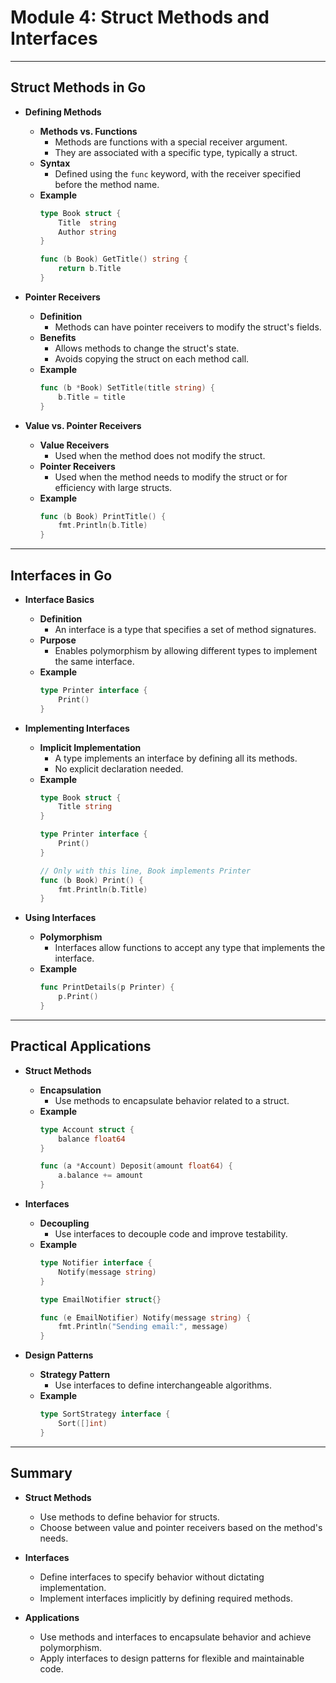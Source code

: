 # Module 4: Struct Methods and Interfaces

---

## Struct Methods in Go

- **Defining Methods**
  - **Methods vs. Functions**
    - Methods are functions with a special receiver argument.
    - They are associated with a specific type, typically a struct.
  - **Syntax**
    - Defined using the `func` keyword, with the receiver specified before the method name.
  - **Example**
    ```go
    type Book struct {
        Title  string
        Author string
    }

    func (b Book) GetTitle() string {
        return b.Title
    }
    ```

- **Pointer Receivers**
  - **Definition**
    - Methods can have pointer receivers to modify the struct's fields.
  - **Benefits**
    - Allows methods to change the struct's state.
    - Avoids copying the struct on each method call.
  - **Example**
    ```go
    func (b *Book) SetTitle(title string) {
        b.Title = title
    }
    ```

- **Value vs. Pointer Receivers**
  - **Value Receivers**
    - Used when the method does not modify the struct.
  - **Pointer Receivers**
    - Used when the method needs to modify the struct or for efficiency with large structs.
  - **Example**
    ```go
    func (b Book) PrintTitle() {
        fmt.Println(b.Title)
    }
    ```

---

## Interfaces in Go

- **Interface Basics**
  - **Definition**
    - An interface is a type that specifies a set of method signatures.
  - **Purpose**
    - Enables polymorphism by allowing different types to implement the same interface.
  - **Example**
    ```go
    type Printer interface {
        Print()
    }
    ```

- **Implementing Interfaces**
  - **Implicit Implementation**
    - A type implements an interface by defining all its methods.
    - No explicit declaration needed.
  - **Example**
    ```go
    type Book struct {
        Title string
    }

    type Printer interface {
        Print()
    }

    // Only with this line, Book implements Printer
    func (b Book) Print() {
        fmt.Println(b.Title)
    }
    ```

- **Using Interfaces**
  - **Polymorphism**
    - Interfaces allow functions to accept any type that implements the interface.
  - **Example**
    ```go
    func PrintDetails(p Printer) {
        p.Print()
    }
    ```

---

## Practical Applications

- **Struct Methods**
  - **Encapsulation**
    - Use methods to encapsulate behavior related to a struct.
  - **Example**
    ```go
    type Account struct {
        balance float64
    }

    func (a *Account) Deposit(amount float64) {
        a.balance += amount
    }
    ```

- **Interfaces**
  - **Decoupling**
    - Use interfaces to decouple code and improve testability.
  - **Example**
    ```go
    type Notifier interface {
        Notify(message string)
    }

    type EmailNotifier struct{}

    func (e EmailNotifier) Notify(message string) {
        fmt.Println("Sending email:", message)
    }
    ```

- **Design Patterns**
  - **Strategy Pattern**
    - Use interfaces to define interchangeable algorithms.
  - **Example**
    ```go
    type SortStrategy interface {
        Sort([]int)
    }
    ```

---

## Summary

- **Struct Methods**
  - Use methods to define behavior for structs.
  - Choose between value and pointer receivers based on the method's needs.

- **Interfaces**
  - Define interfaces to specify behavior without dictating implementation.
  - Implement interfaces implicitly by defining required methods.

- **Applications**
  - Use methods and interfaces to encapsulate behavior and achieve polymorphism.
  - Apply interfaces to design patterns for flexible and maintainable code.
